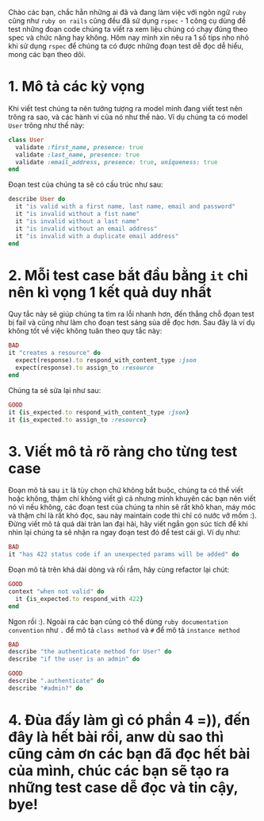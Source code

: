 Chào các bạn, chắc hẳn những ai đã và đang làm việc với ngôn ngữ `ruby` cũng như `ruby on rails` cũng đều đã sử dụng `rspec` - 1 công cụ dùng để test những đoạn code chúng ta viết ra xem liệu chúng có chạy đúng theo spec và chức năng hay không. Hôm nay mình xin nêu ra 1 số tips nho nhỏ khi sử dụng `rspec` để chúng ta có được những đoạn test dễ đọc dễ hiểu, mong các bạn theo dõi.

# 1. Mô tả các kỳ vọng
Khi viết test chúng ta nên tưởng tượng ra model mình đang viết test nên trông ra sao, và các hành vi của nó như thế nào. Ví dụ chúng ta có model `User` trông như thế này:
```ruby
class User 
  validate :first_name, presence: true
  validate :last_name, presence: true
  validate :email_address, presence: true, uniqueness: true
end
```
Đoạn test của chúng ta sẽ có cấu trúc như sau:
```ruby
describe User do 
  it "is valid with a first name, last name, email and password"
  it "is invalid without a fist name"
  it "is invalid without a last name"
  it "is invalid without an email address"
  it "is invalid with a duplicate email address"
end
```
# 2. Mỗi test case bắt đầu bằng `it` chỉ nên kì vọng 1 kết quả duy nhất
Quy tắc này sẽ giúp chúng ta tìm ra lỗi nhanh hơn, đến thẳng chỗ đọan test bị fail và cũng như làm cho đoạn test sáng sủa dễ đọc hơn. Sau đây là ví dụ không tốt về việc không tuân theo quy tắc này:
```ruby
BAD
it "creates a resource" do
  expect(response).to respond_with_content_type :json
  expect(response).to assign_to :resource
end
```
Chúng ta sẽ sửa lại như sau:
```ruby
GOOD
it {is_expected.to respond_with_content_type :json}
it {is_expected.to assign_to :resource}
```
# 3. Viết mô tả rõ ràng cho từng test case
Đoạn mô tả sau `it`  là tùy chọn chứ không bắt buộc, chúng ta có thể viết hoặc không, thậm chí không viết gì cả nhưng mình khuyên các bạn nên viết nó vì nếu không, các đoạn test của chúng ta nhìn sẽ rất khô khan, máy móc và thậm chí là rất khó đọc, sau này maintain code thì chỉ có nước vỡ mồm :). Đừng viết mô tả quá dài tràn lan đại hải, hãy viết ngắn gọn súc tích để khi nhìn lại chúng ta sẽ nhận ra ngay đoạn test đó để test cái gì. Ví dụ như:
```ruby
BAD 
it "has 422 status code if an unexpected params will be added" do
```
Đoạn mô tả trên khá dài dòng và rối rắm, hãy cùng refactor lại chút:
```ruby
GOOD
context "when not valid" do
  it {is_expected.to respond_with 422}
end
```
Ngon rồi :). Ngoài ra các bạn cũng có thể dùng `ruby documentation convention` như `.` để mô tả `class method` và `#` để mô tả `instance method` 
```ruby
BAD
describe "the authenticate method for User" do
describe "if the user is an admin" do
```
```ruby
GOOD 
describe ".authenticate" do
describe "#admin?" do
```
# 4. Đùa đấy làm gì có phần 4 =)), đến đây là hết bài rồi, anw dù sao thì cũng cảm ơn các bạn đã đọc hết bài của mình, chúc các bạn sẽ tạo ra những test case dễ đọc và tin cậy, bye!